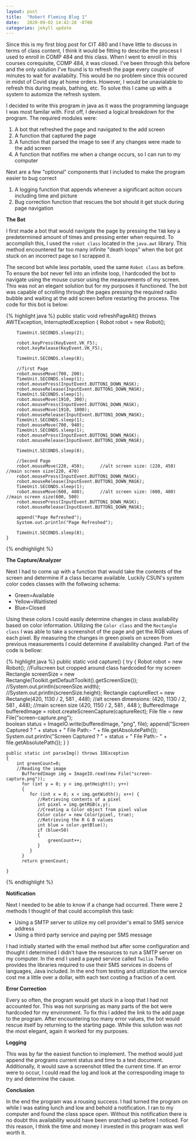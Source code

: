 ```yaml
---
layout: post
title:  "Robert Fleming Blog 1"
date:   2020-09-02 14:42:28 -0700
categories: jekyll update
---
```


Since this is my first blog post for CIT 480 and I have little to discuss in terms of class content, I think it would be fitting to describe the process I used to enroll in COMP 484 and this class. When I went to enroll in this courses corequisite, COMP 484, it was closed. I've been through this before and the only solution I've found is to refresh the page every couple of minutes to wait for availabilty. This would be no problem since this occured in midst of Covid stay at home orders. However, I would be unavialable to refresh this during meals, bathing, etc. To solve this I came up with a system to automize the refresh system.

I decided to write this program in java as it wass the programming language I was most familar with. First off, I devised a logical breakdown for the program. The required modules were:

1.	A bot that refreshed the page and navigated to the add screen
1.	A function that captured the page
1.	A function that parsed the image to see if any changes were made to the add screen
1.	A function that notifies me when a change occurs, so I can run to my computer

Next are a few "optional" components that I included to make the program easier to bug correct

1.	A logging function that appends whenever a significant aciton occurs including time and picture
1.	Bug correction function that rescues the bot should it get stuck during page navigation

**The Bot**

I first made a bot that would navigate the page by pressing the `TAB` key a predetermined amount of times and pressing enter when required. To accomplish this, I used the `robot class` located in the `java.awt` library. This method encountered far too many infinite "death loops" when the bot got stuck on an incorrect page so I scrapped it. 

The second bot while less portable, used the same `Robot class` as before. To ensure the bot never fell into an infinite loop, I hardcoded the bot to navigate using the mouse cursor using the measurements of my screen. This was not an elegant solution but for my purposes it functioned. The bot was capable of scrolling through the pages pressing the required radio bubble and waiting at the add screen before restarting the process. The code for this bot is below:

{% highlight java %}
public static void refreshPageAlt() throws AWTException, InterruptedException
	{
		Robot robot = new Robot();
		
		TimeUnit.SECONDS.sleep(2);
		
		robot.keyPress(KeyEvent.VK_F5);
		robot.keyRelease(KeyEvent.VK_F5);
		
		TimeUnit.SECONDS.sleep(8);
		
		//first Page
		robot.mouseMove(700, 200);
		TimeUnit.SECONDS.sleep(1);
		robot.mousePress(InputEvent.BUTTON1_DOWN_MASK);
		robot.mouseRelease(InputEvent.BUTTON1_DOWN_MASK);
		TimeUnit.SECONDS.sleep(1);
		robot.mouseMove(1910, 300);
		robot.mousePress(InputEvent.BUTTON1_DOWN_MASK);
		robot.mouseMove(1910, 1000);
		robot.mouseRelease(InputEvent.BUTTON1_DOWN_MASK);
		TimeUnit.SECONDS.sleep(1);
		robot.mouseMove(700, 940);
		TimeUnit.SECONDS.sleep(1);
		robot.mousePress(InputEvent.BUTTON1_DOWN_MASK);
		robot.mouseRelease(InputEvent.BUTTON1_DOWN_MASK);

		TimeUnit.SECONDS.sleep(8);
		
		//Second Page
		robot.mouseMove(220, 450);		//alt screen size: (220, 450)	//main screen size(220, 470)
		robot.mousePress(InputEvent.BUTTON1_DOWN_MASK);
		robot.mouseRelease(InputEvent.BUTTON1_DOWN_MASK);
		TimeUnit.SECONDS.sleep(1);
		robot.mouseMove(600, 480);		//alt screen size: (600, 480)	//main screen size(600, 500)
		robot.mousePress(InputEvent.BUTTON1_DOWN_MASK);
		robot.mouseRelease(InputEvent.BUTTON1_DOWN_MASK);
		
		append("Page Refreshed");
	    System.out.println("Page Refreshed");
	    
	    TimeUnit.SECONDS.sleep(8);
	}
{% endhighlight %}


**The Capture/Analyzer**

Next I had to come up with a function that would take the contents of the screen and determine if a class became available. Luckily CSUN's system color codes classes with the follwoing schema:

*	Green=Available
*	Yellow=Waitlisted
*	Blue=Closed

Using these colors I could easily determine changes in class availability based on color information. Utilizing the `Color class` and the `Rectangle class` I was able to take a screenshot of the page and get the RGB values of each pixel. By measuring the changes in green pixels on screen from previous measurements I could determine if availability changed. Part of the code is bellow:


{% highlight java %}
	public static void capture()
	{
        try 
        {
            Robot robot = new Robot();
            //Fullscreen but cropped around class hardcoded for my screen
            Rectangle screenSize = new Rectangle(Toolkit.getDefaultToolkit().getScreenSize());
            //System.out.println(screenSize.width);
            //System.out.println(screenSize.height);
            Rectangle captureRect = new Rectangle(420, 1130 / 2, 581 , 448);		//alt screen dimensions: (420, 1130 / 2, 581 , 448);	//main screen size (420, 1150 / 2, 581 , 448 );
            BufferedImage bufferedImage = robot.createScreenCapture(captureRect);
            File file = new File("screen-capture.png");	 
            boolean status = ImageIO.write(bufferedImage, "png", file);
            append("Screen Captured ? " + status + " File Path:- " + file.getAbsolutePath());
            System.out.println("Screen Captured ? " + status + " File Path:- " + file.getAbsolutePath());
        } 
	}
	
	public static int parseImg() throws IOException
	{
		int greenCount=0;
		//Reading the image
	      BufferedImage img = ImageIO.read(new File("screen-capture.png"));
	      for (int y = 0; y < img.getHeight(); y++) 
	      {
	         for (int x = 0; x < img.getWidth(); x++) {
	            //Retrieving contents of a pixel
	            int pixel = img.getRGB(x,y);
	            //Creating a Color object from pixel value
	            Color color = new Color(pixel, true);
	            //Retrieving the R G B values
	            int blue = color.getBlue();
	            if (blue<50)
	            {
	            	greenCount++;
	            }
	         }
	      }
	      return greenCount;

	}
{% endhighlight %}


**Notification**

Next I needed to be able to know if a change had occurred. There were 2 methods I thought of that could accomplish this task:
*	Using a SMTP server to utilize my cell provider's email to SMS service address
*	Using a third party service and paying per SMS message

I had initially started with the email method but after some configuration and thought I determined I didn't have the resources to run a SMTP server on my computer. In the end I used a payed service called `Twilio` Twilio provides the libraries required to use their SMS services in dozens of languages, Java included. In the end from testing and utlization the service cost me a little over a dollar, with each text costing a fraction of a cent.

**Error Correction**

Every so often, the program would get stuck in a loop that I had not accounted for. This was not surprising as many parts of the bot were hardcoded for my environment. To fix this I added the link to the add page to the program. After encountering too many error values, the bot would rescue itself by returning to the starting page. While this solution was not the most elegant, again it worked for my purposes.

**Logging**

This was by far the easiest function to implement. The method would just append the programs current status and time to a text document. Additionally, it would save a screenshot titled the current time. If an error were to occur, I could read the log and look at the corresponding image to try and determine the cause.

**Conclusion**

In the end the program was a rousing success. I had turned the program on while I was eating lunch and low and behold a notification. I ran to my computer and found the class space open. Without this notification there is no doubt this availability would have been snatched up before I noticed. For this reason, I think the time and money I invested in this program was well worth it.